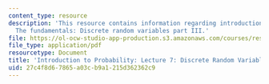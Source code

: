 ```yaml
---
content_type: resource
description: 'This resource contains information regarding introduction to probability:
  The fundamentals: Discrete random variables part III.'
file: https://ol-ocw-studio-app-production.s3.amazonaws.com/courses/res-6-012-introduction-to-probability-spring-2018/27c4f8d67865a03cb9a1215d362362c9_MITRES_6_012S18_L07AS.pdf
file_type: application/pdf
resourcetype: Document
title: 'Introduction to Probability: Lecture 7: Discrete Random Variables Part III'
uid: 27c4f8d6-7865-a03c-b9a1-215d362362c9
---
```

